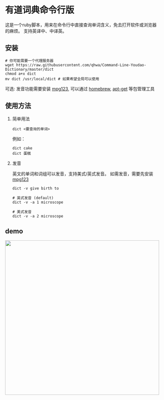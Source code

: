 # 有道词典命令行版

这是一个ruby脚本，用来在命令行中直接查询单词含义，免去打开软件或浏览器的麻烦。
支持英译中、中译英。

## 安装

```shell
# 你可能需要一个代理服务器
wget https://raw.githubusercontent.com/qhwa/Command-Line-Youdao-Dictionary/master/dict
chmod a+x dict
mv dict /usr/local/dict # 如果希望全局可以使用
```

可选: 发音功能需要安装 [mpg123](https://www.mpg123.de/), 可以通过 [homebrew](https://brew.sh/), [apt-get](https://linux.die.net/man/8/apt-get) 等包管理工具

## 使用方法

1. 简单用法

    ```shell
    dict <要查询的单词>
    ```

    例如：

    ```shell
    dict cake
    dict 蛋糕
    ```

2. 发音

    英文的单词和词组可以发音，支持美式/英式发音。
    如需发音，需要先安装 [mpg123](https://www.mpg123.de/)

    ```shell
    dict -v give birth to
    ```

    ```shell
    # 英式发音 (default)
    dict -v -a 1 microscope

    # 美式发音
    dict -v -a 2 microscope
    ```

## demo

<img src="https://user-images.githubusercontent.com/43009/29802165-4153d614-8ca6-11e7-823a-08f89553afdd.png" width="500" />
